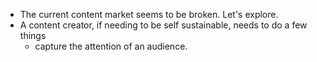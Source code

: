 - The current content market seems to be broken. Let's explore.
- A content creator, if needing to be self sustainable, needs to do a few things
	- capture the attention of an audience.